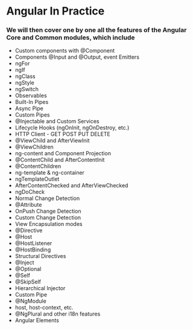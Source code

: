 # Angular In Practice

### We will then cover one by one all the features of the Angular Core and Common modules, which include

* Custom components with @Component
* Components @Input and @Output, event Emitters
* ngFor
* ngIf
* ngClass
* ngStyle
* ngSwitch
* Observables
* Built-In Pipes
* Async Pipe
* Custom Pipes
* @Injectable and Custom Services
* Lifecycle Hooks (ngOnInit, ngOnDestroy, etc.)
* HTTP Client - GET POST PUT DELETE
* @ViewChild and AfterViewInit
* @ViewChildren
* ng-content and Component Projection
* @ContentChild and AfterContentInit
* @ContentChildren
* ng-template & ng-container
* ngTemplateOutlet
* AfterContentChecked and AfterViewChecked
* ngDoCheck
* Normal Change Detection
* @Attribute
* OnPush Change Detection
* Custom Change Detection
* View Encapsulation modes
* @Directive
* @Host
* @HostListener
* @HostBinding
* Structural Directives
* @Inject
* @Optional
* @Self
* @SkipSelf
* Hierarchical Injector
* Custom Pipe
* @NgModule
* host, host-context, etc.
* @NgPlural and other i18n features
* Angular Elements
